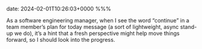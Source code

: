 date: 2024-02-01T10:26:03+0000
%%%

As a software engineering manager, when I see the word “continue” in a team member’s plan for today message (a sort of lightweight, async stand-up we do), it’s a hint that a fresh perspective might help move things forward, so I should look into the progress.
